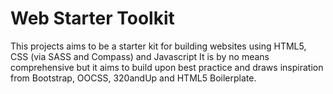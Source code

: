 # Web Starter Toolkit

This projects aims to be a starter kit for building websites using HTML5, CSS (via SASS and Compass) and Javascript It is by no means comprehensive but it aims to build upon best practice and draws inspiration from Bootstrap, OOCSS, 320andUp and HTML5 Boilerplate.